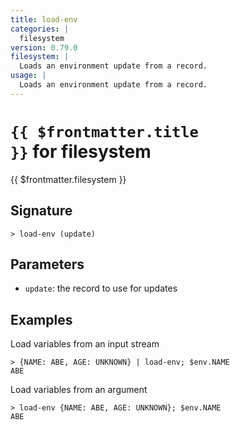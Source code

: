 ```yaml
---
title: load-env
categories: |
  filesystem
version: 0.79.0
filesystem: |
  Loads an environment update from a record.
usage: |
  Loads an environment update from a record.
---
```


# <code>{{ $frontmatter.title }}</code> for filesystem

<div class='command-title'>{{ $frontmatter.filesystem }}</div>

## Signature

```> load-env (update)```

## Parameters

 -  `update`: the record to use for updates

## Examples

Load variables from an input stream
```shell
> {NAME: ABE, AGE: UNKNOWN} | load-env; $env.NAME
ABE
```

Load variables from an argument
```shell
> load-env {NAME: ABE, AGE: UNKNOWN}; $env.NAME
ABE
```
